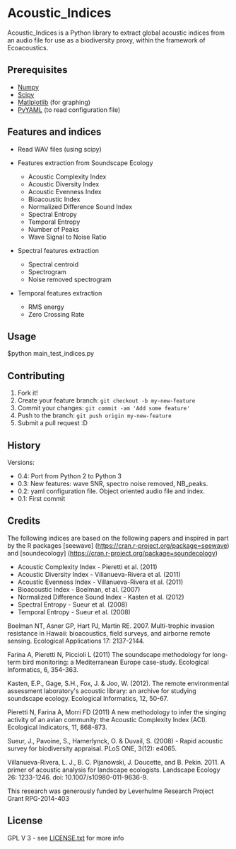 # Acoustic_Indices

Acoustic_Indices is a Python library to extract global acoustic indices from an audio file for use as a biodiversity proxy, within the framework of Ecoacoustics.


## Prerequisites

 * [Numpy](http://www.numpy.org/)
 * [Scipy](http://www.scipy.org/)
 * [Matlplotlib](http://matplotlib.org/) (for graphing)
 * [PyYAML](http://pyyaml.org/wiki/PyYAMLDocumentation) (to read configuration file)

## Features and indices

* Read WAV files (using scipy)
* Features extraction from Soundscape Ecology
    * Acoustic Complexity Index
    * Acoustic Diversity Index
    * Acoustic Evenness Index
    * Bioacoustic Index
    * Normalized Difference Sound Index
    * Spectral Entropy
    * Temporal Entropy
    * Number of Peaks
    * Wave Signal to Noise Ratio

* Spectral features extraction
    * Spectral centroid
    * Spectrogram
    * Noise removed spectrogram

* Temporal features extraction
    * RMS energy
    * Zero Crossing Rate


## Usage

$python main\_test\_indices.py

## Contributing

1. Fork it!
2. Create your feature branch: `git checkout -b my-new-feature`
3. Commit your changes: `git commit -am 'Add some feature'`
4. Push to the branch: `git push origin my-new-feature`
5. Submit a pull request :D

## History

Versions:

* 0.4: Port from Python 2 to Python 3
* 0.3: New features: wave SNR, spectro noise removed, NB_peaks.
* 0.2: yaml configuration file. Object oriented audio file and index.
* 0.1: First commit



## Credits

The following indices are based on the following papers and inspired in part by the R packages [seewave] (https://cran.r-project.org/package=seewave) and [soundecology] (https://cran.r-project.org/package=soundecology)  
* Acoustic Complexity Index - Pieretti et al. (2011)
* Acoustic Diversity Index - Villanueva-Rivera et al. (2011)
* Acoustic Evenness Index - Villanueva-Rivera et al. (2011)
* Bioacoustic Index - Boelman, et al. (2007)
* Normalized Difference Sound Index - Kasten et al. (2012)
* Spectral Entropy - Sueur et al. (2008)
* Temporal Entropy - Sueur et al. (2008)

Boelman NT, Asner GP, Hart PJ, Martin RE. 2007. Multi-trophic invasion resistance in Hawaii: bioacoustics, field surveys, and airborne remote sensing. Ecological Applications 17: 2137-2144.

Farina A, Pieretti N, Piccioli L (2011) The soundscape methodology for long-term bird monitoring: a Mediterranean Europe case-study. Ecological Informatics, 6, 354-363.

Kasten, E.P., Gage, S.H., Fox, J. & Joo, W. (2012). The remote environmental assessment laboratory's acoustic library: an archive for studying soundscape ecology. Ecological Informatics, 12, 50-67.

Pieretti N, Farina A, Morri FD (2011) A new methodology to infer the singing activity of an avian community: the Acoustic Complexity Index (ACI). Ecological Indicators, 11, 868-873.

Sueur, J., Pavoine, S., Hamerlynck, O. & Duvail, S. (2008) - Rapid acoustic survey for biodiversity appraisal. PLoS ONE, 3(12): e4065.

Villanueva-Rivera, L. J., B. C. Pijanowski, J. Doucette, and B. Pekin. 2011. A primer of acoustic analysis for landscape ecologists. Landscape Ecology 26: 1233-1246. doi: 10.1007/s10980-011-9636-9.


This research was generously funded by Leverhulme Research Project Grant RPG-2014-403

## License

GPL V 3 - see [LICENSE.txt](https://github.com/patriceguyot/Acoustic_Indices/blob/master/LICENSE.txt) for more info
